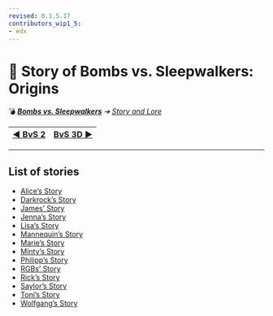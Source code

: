 ```yaml
---
revised: 0.1.5.17
contributors_wip1_5:
- edx
---
```


# 📁 Story of Bombs vs. Sleepwalkers: Origins

💣 ***[Bombs vs. Sleepwalkers][home]** ➔ [Story and Lore][story]*

| [◀️ BvS 2][story_bvs2] | [BvS 3D ▶️][story_bvs3d] |
| --: | :-- |

****

## List of stories

- [Alice’s Story][story_alice]
- [Darkrock’s Story][story_darkrock]
- [James’ Story][story_james]
- [Jenna’s Story][story_jenna]
- [Lisa’s Story][story_lisa]
- [Mannequin’s Story][story_mannequin]
- [Marie’s Story][story_marie]
- [Minty’s Story][story_minty]
- [Philipp’s Story][story_philipp]
- [RGBs’ Story][story_rgbs]
- [Rick’s Story][story_rick]
- [Saylor’s Story][story_saylor]
- [Toni’s Story][story_toni]
- [Wolfgang’s Story][story_wolfgang]

[home]: /README.md
[story]: /story/readme.md
[story_bvs2]: /story/bvs2/readme.md
[story_bvs3d]: /story/bvs3d/readme.md

[story_alice]: /story/bvso/alice_story/readme.md
[story_darkrock]: /story/bvso/darkrock_story/readme.md
[story_james]: /story/bvso/james_story/readme.md
[story_jenna]: /story/bvso/jenna_story/readme.md
[story_lisa]: /story/bvso/lisa_story/readme.md
[story_mannequin]: /story/bvso/mannequin_story/readme.md
[story_marie]: /story/bvso/marie_story/readme.md
[story_minty]: /story/bvso/minty_story/readme.md
[story_philipp]: /story/bvso/philipp_story/readme.md
[story_rgbs]: /story/bvso/rgbs_story/readme.md
[story_rick]: /story/bvso/rick_story/readme.md
[story_saylor]: /story/bvso/saylor_story/readme.md
[story_toni]: /story/bvso/toni_story/readme.md
[story_wolfgang]: /story/bvso/wolfgang_story/readme.md
